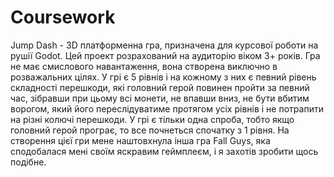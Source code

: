 # Coursework
Jump Dash - 3D платформенна гра, призначена для курсової роботи на рушії Godot. Цей проект розрахований на аудиторію віком 3+ років. Гра не має смислового навантаження, вона створена виключно в розважальних цілях. У грі є 5 рівнів і на кожному з них є певний рівень складності перешкоди, які головний герой повинен пройти за певний час, зібравши при цьому всі монети, не впавши вниз, не бути вбитим ворогом, який його переслідуватиме протягом усіх рівнів і не потрапити на різні колючі перешкоди. У грі є тільки одна спроба, тобто якщо головний герой програє, то все почнеться спочатку з 1 рівня. На створення цієї гри мене наштовхнула інша гра Fall Guys, яка сподобалася мені своїм яскравим геймплеєм, і я захотів зробити щось подібне.
